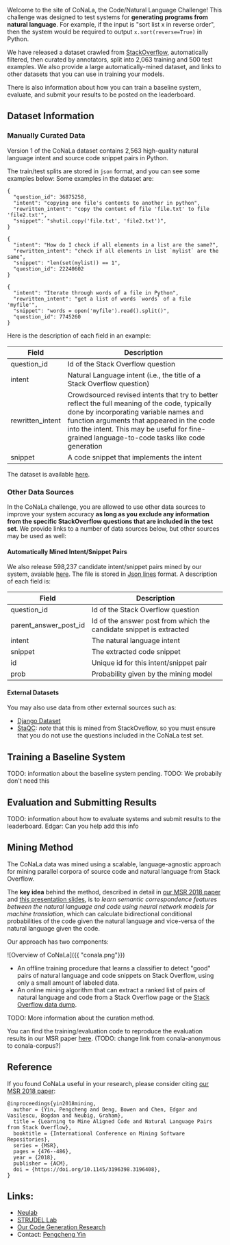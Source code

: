 Welcome to the site of CoNaLa, the Code/Natural Language Challenge! This
challenge was designed to test systems for **generating programs from natural
language**. For example, if the input is "sort list x in reverse order", then
the system would be required to output `x.sort(reverse=True)` in Python.

We have released a dataset crawled from [StackOverflow](http://stackoverflow.com),
automatically filtered, then curated by annotators, split into 2,063 training and
500 test examples. We also provide a large automatically-mined dataset, and links
to other datasets that you can use in training your models.

There is also information about how you can train a baseline system, evaluate, and
submit your results to be posted on the leaderboard.

## Dataset Information

### Manually Curated Data

Version 1 of the CoNaLa dataset contains 2,563 high-quality natural language
intent and source code  snippet pairs in Python. 

The train/test splits are stored in `json` format, and you can see some
examples below:
Some examples in the dataset are:

```
{
  "question_id": 36875258,
  "intent": "copying one file's contents to another in python", 
  "rewritten_intent": "copy the content of file 'file.txt' to file 'file2.txt'", 
  "snippet": "shutil.copy('file.txt', 'file2.txt')", 
}

{
  "intent": "How do I check if all elements in a list are the same?", 
  "rewritten_intent": "check if all elements in list `mylist` are the same", 
  "snippet": "len(set(mylist)) == 1", 
  "question_id": 22240602
}

{
  "intent": "Iterate through words of a file in Python", 
  "rewritten_intent": "get a list of words `words` of a file 'myfile'", 
  "snippet": "words = open('myfile').read().split()", 
  "question_id": 7745260
}
```

Here is the description of each field in an example:

Field | Description
------------ | -------------
question_id | Id of the Stack Overflow question
intent | Natural Language intent (i.e., the title of a Stack Overflow question)
rewritten_intent | Crowdsourced revised intents that try to better reflect the full meaning of the code, typically done by incorporating variable names and function arguments that appeared in the code into the intent. This may be useful for fine-grained language-to-code tasks like code generation
snippet | A code snippet that implements the intent

The dataset is available [here](conala_annotations.v1.0.zip).

### Other Data Sources

In the CoNaLa challenge, you are allowed to use other data sources to improve
your system accuracy **as long as you exclude any information from the specific
StackOverflow questions that are included in the test set**. We provide links
to a number of data sources below, but other sources may be used as well:

#### Automatically Mined Intent/Snippet Pairs
We also release 598,237 candidate intent/snippet pairs mined by our 
system, avaiable [here](http://i.pcyin.me/python_mine_results.zip). 
The file is stored in [Json lines](http://jsonlines.org/) format. 
A description of each field is:

Field | Description
------------ | -------------
question_id | Id of the Stack Overflow question
parent_answer_post_id | Id of the answer post from which the candidate snippet is extracted
intent | The natural language intent
snippet | The extracted code snippet
id | Unique id for this intent/snippet pair
prob | Probability given by the mining model

#### External Datasets

You may also use data from other external sources such as:
* [Django Dataset](https://ahcweb01.naist.jp/pseudogen/)
* [StaQC](https://github.com/LittleYUYU/StackOverflow-Question-Code-Dataset): *note* that this is mined from StackOveflow, so you must ensure that you do not use the questions included in the CoNaLa test set.

## Training a Baseline System

TODO: information about the baseline system pending.
TODO: We probabily don't need this

## Evaluation and Submitting Results

TODO: information about how to evaluate systems and submit results to the leaderboard.
Edgar: Can you help add this info

## Mining Method

The CoNaLa data was mined using a scalable, language-agnostic approach for mining parallel 
corpora of source code and natural language from Stack Overflow. 

The **key idea** behind the method, described in detail in 
[our MSR 2018 paper](https://arxiv.org/pdf/1805.08949.pdf) and [this presentation slides](slides.pdf), 
is to *learn semantic correspondence features between the natural language and 
code using neural network models for machine translation*,
which can calculate bidirectional conditional probabilities of the code given 
the natural language and vice-versa of the natural language given the code.

Our approach has two components:

![Overview of CoNaLa]({{ "conala.png"}})

* An offline training procedure that learns a classifier to detect "good" pairs
of natural language and code snippets on Stack Overflow, using only a small amount 
of labeled data.
* An online mining algorithm that can extract a ranked list of pairs of natural 
language and code from a Stack Overflow page or the 
[Stack Overflow data dump](https://archive.org/details/stackexchange).

TODO: More information about the curation method.

You can find the training/evaluation code to reproduce the evaluation results in 
our MSR paper [here](https://github.com/conala-anonymous/sominer).
(TODO: change link from conala-anonymous to conala-corpus?)

## Reference

If you found CoNaLa useful in your research, please consider citing [our MSR 2018 paper](https://arxiv.org/pdf/1805.08949.pdf):

```
@inproceedings{yin2018mining,
  author = {Yin, Pengcheng and Deng, Bowen and Chen, Edgar and Vasilescu, Bogdan and Neubig, Graham},
  title = {Learning to Mine Aligned Code and Natural Language Pairs from Stack Overflow},
  booktitle = {International Conference on Mining Software Repositories},
  series = {MSR},
  pages = {476--486},
  year = {2018},
  publisher = {ACM},
  doi = {https://doi.org/10.1145/3196398.3196408},
}
```

## Links:

* [Neulab](http://www.cs.cmu.edu/~neulab/)
* [STRUDEL Lab](https://cmustrudel.github.io/)
* [Our Code Generation Research](https://github.com/pcyin/NL2code)
* Contact: [Pengcheng Yin](http://pcyin.me)

